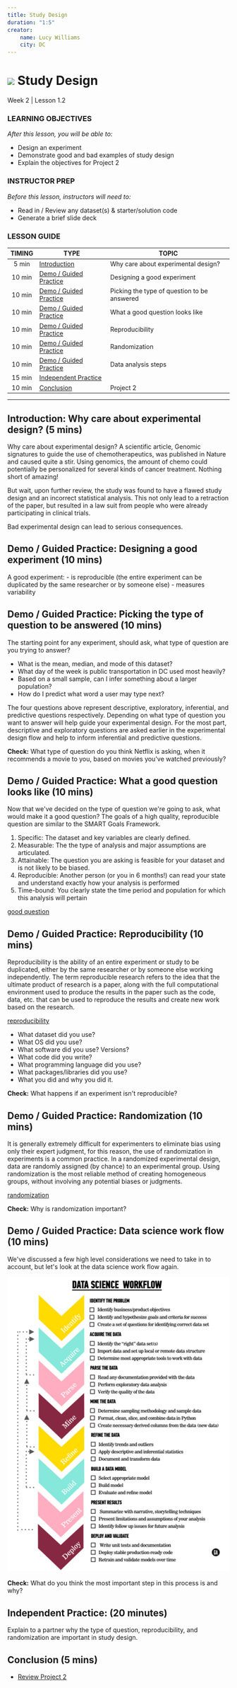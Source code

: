```yaml
---
title: Study Design
duration: "1:5"
creator:
    name: Lucy Williams
    city: DC
---
```


# ![](https://ga-dash.s3.amazonaws.com/production/assets/logo-9f88ae6c9c3871690e33280fcf557f33.png) Study Design
Week 2 | Lesson 1.2

### LEARNING OBJECTIVES
*After this lesson, you will be able to:*
- Design an experiment
- Demonstrate good and bad examples of study design
- Explain the objectives for Project 2


### INSTRUCTOR PREP
*Before this lesson, instructors will need to:*
- Read in / Review any dataset(s) & starter/solution code
- Generate a brief slide deck


### LESSON GUIDE
| TIMING  | TYPE  | TOPIC  |
|:-:|---|---|
| 5 min  | [Introduction](#introduction)   | Why care about experimental design?  |
| 10 min  | [Demo / Guided Practice](#demo)  | Designing a good experiment |
| 10 min  | [Demo / Guided Practice](#demo)  | Picking the type of question to be answered |
| 10 min  | [Demo / Guided Practice](#demo)  | What a good question looks like  |
| 10 min  | [Demo / Guided Practice](#demo)  | Reproducibility |
| 10 min  | [Demo / Guided Practice](#demo)  | Randomization |
| 10 min  | [Demo / Guided Practice](#demo)  | Data analysis steps |
| 15 min  | [Independent Practice](#ind-practice)  |   |
| 10 min  | [Conclusion](#conclusion)  | Project 2  |

---

<a name="Why care about experimental design?"></a>
## Introduction: Why care about experimental design? (5 mins)

Why care about experimental design? A scientific article, Genomic signatures to guide the use of
chemotherapeutics, was published in Nature and caused quite a stir. Using genomics,
the amount of chemo could potentially be personalized for several kinds of cancer
treatment. Nothing short of amazing!

But wait, upon further review, the study was found to have a flawed study design and an
incorrect statistical analysis. This not only lead to a retraction of the paper, but
resulted in a law suit from people who were already participating in clinical trials.

Bad experimental design can lead to serious consequences.




<a name="Designing a good experiment"></a>
## Demo / Guided Practice: Designing a good experiment (10 mins)

A good experiment:
    - is reproducible (the entire experiment can be duplicated by the same researcher or by someone else)
    - measures variability



<a name="Picking the type of question to be answered"></a>
## Demo / Guided Practice: Picking the type of question to be answered (10 mins)

The starting point for any experiment, should ask, what type of question are you trying to answer?
- What is the mean, median, and mode of this dataset?
- What day of the week is public transportation in DC used most heavily?
- Based on a small sample, can I infer something about a larger population?
- How do I predict what word a user may type next?

The four questions above represent descriptive, exploratory, inferential, and predictive
questions respectively. Depending on what type of question you want to answer will help guide
your experimental design. For the most part, descriptive and exploratory questions are
asked earlier in the experimental design flow and help to inform inferential and
predictive questions.

**Check:** What type of question do you think Netflix is asking, when it recommends a movie
to you, based on movies you've watched previously?




<a name="What a good question looks like"></a>
## Demo / Guided Practice: What a good question looks like (10 mins)

Now that we've decided on the type of question we're going to ask, what would make it a good question?
The goals of a high quality, reproducible question are similar to the SMART Goals Framework.

1. Specific: The dataset and key variables are clearly defined.
2. Measurable: The the type of analysis and major assumptions are articulated.
3. Attainable: The question you are asking is feasible for your dataset and is not likely to be biased.
4. Reproducible: Another person (or you in 6 months!) can read your state and understand exactly how your analysis is performed
5. Time-bound: You clearly state the time period and population for which this analysis will pertain

[good question](https://github.com/generalassembly-studio/ds-curriculum/tree/master/lessons/lesson-03)



<a name="Reproducibility"></a>
## Demo / Guided Practice: Reproducibility (10 mins)

Reproducibility is the ability of an entire experiment or study to be duplicated,
either by the same researcher or by someone else working independently. The term
reproducible research refers to the idea that the ultimate product of
research is a paper, along with the full computational environment used
to produce the results in the paper such as the code, data, etc. that can be used
to reproduce the results and create new work based on the research.

[reproducibility](https://en.wikipedia.org/wiki/Reproducibility)

- What dataset did you use?
- What OS did you use?
- What software did you use? Versions?
- What code did you write?
- What programming language did you use?
- What packages/libraries did you use?
- What you did and why you did it.

**Check:** What happens if an experiment isn't reproducible?




<a name="Randomization"></a>
## Demo / Guided Practice: Randomization (10 mins)

It is generally extremely difficult for experimenters to eliminate bias using only their
expert judgment, for this reason, the use of randomization in experiments is a common
practice. In a randomized experimental design, data are randomly assigned (by chance) to
an experimental group. Using randomization is the most reliable method of creating
homogeneous groups, without involving any potential biases or judgments.

[randomization](http://www.stat.yale.edu/Courses/1997-98/101/expdes.htm)

**Check:** Why is randomization important?




<a name="Data science work flow"></a>
## Demo / Guided Practice: Data science work flow (10 mins)

We've discussed a few high level considerations we need to take in to account, but let's look at the data science work
flow again.

![](./assets/images/ga%20ds%20work%20flow.png)

**Check:** What do you think the most important step in this process is and why?



<a name="ind-practice"></a>
## Independent Practice: (20 minutes)
Explain to a partner why the type of question, reproducibility, and randomization are important
in study design.


<a name="conclusion"></a>
## Conclusion (5 mins)

- [Review Project 2](../../../../curriculum/03-projects/01-projects-weekly/project-02/readme.md)
